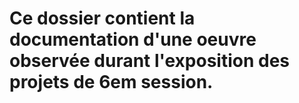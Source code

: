 # Ce dossier contient la documentation d'une oeuvre observée durant l'exposition des projets de 6em session.
